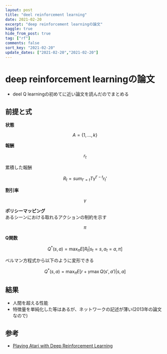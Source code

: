 ```yaml
---
layout: post
title: "deel reinforcement learning"
date: 2021-02-20
excerpt: "deep reinforcement learningの論文"
kaggle: true
hide_from_post: true
tag: ["rf"]
comments: false
sort_key: "2021-02-20"
update_dates: ["2021-02-20","2021-02-20"]
---
```


# deep reinforcement learningの論文
 - deel Q learningの初めてに近い論文を読んだのでまとめる

## 前提と式  

**状態**  

$$
A = \{1, ..., k\}
$$

**報酬**  

$$
r_t
$$  

累積した報酬  

$$
R_t = sum_{t'=t}{T} \gamma^{t'-t} r_t' 
$$

**割引率**  

$$
\gamma
$$

**ポリシーマッピング**  
あるシーンにおける取れるアクションの制約を示す  

$$
\pi
$$

**Q関数**  

$$
Q^*(s, a) = \max_\pi E[R_t|s_t=s, a_t=a, \pi]
$$

ベルマン方程式から以下のように変形できる  

$$
Q^*(s, a) = \max_\pi E[r+\gamma \max Q(s', a')|s, a]
$$

## 結果
 - 人間を超える性能
 - 特徴量を単純化した等はあるが、ネットワークの記述が薄い(2013年の論文なので)

## 参考
 - [Playing Atari with Deep Reinforcement Learning](https://arxiv.org/pdf/1312.5602.pdf)
